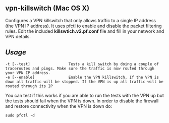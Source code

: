 ## vpn-killswitch (Mac OS X)
Configures a VPN killswitch that only allows traffic to a single IP address (the VPN IP address). It uses pfctl to enable and disable the packet filtering rules. Edit the included **killswtich.v2.pf.conf** file and fill in your network and VPN details.

## *Usage*
    -t [--test]                 Tests a kill switch by doing a couple of traceroutes and pings. Make sure the traffic is now routed through your VPN IP address.
    -e [--enable]               Enable the VPN killswitch. If the VPN is down all traffic will be stopped. If the VPN is up all traffic will be routed through its IP

You can test if this works if you are able to run the tests with the VPN up but the tests should fail when the VPN is down. In order to disable the firewall and restore connectivity when the VPN is down do:

    sudo pfctl -d

